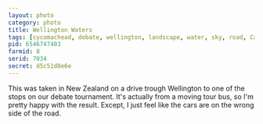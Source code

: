 ```yaml
---
layout: photo
category: photo
title: Wellington Waters
tags: [cycomachead, debate, wellington, landscape, water, sky, road, Canon, 7D, New Zealand]
pid: 6546747403
farmid: 8
serid: 7034
secret: d5c51d0e6e
---
```


This was taken in New Zealand on a drive trough Wellington to one of the stops on our debate tournament. It's actually from a moving tour bus, so I'm pretty happy with the result. Except, I just feel like the cars are on the wrong side of the road.
